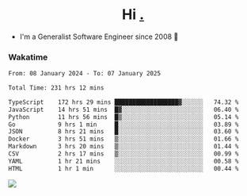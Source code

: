 <h1 align="center">Hi <a href="https://www.hackerrank.com/erasmosaraujo">.</a></h1>
 
- I'm a Generalist Software Engineer  since 2008 🚀
<!--  
<p align="left">
  <a href="https://github.com/erasmosoares/github-readme-stats">
    <img
      align="center"
      src="https://github-readme-stats.vercel.app/api/top-langs/?username=erasmosoares&theme=radical&layout=compact"
    />
  </a>
  <a href="https://github.com/erasmosoares/github-readme-stats">
    [![Harlok's WakaTime stats](https://github-readme-stats.vercel.app/api/wakatime?username=ffflabs)](https://github.com/anuraghazra/github-readme-stats)
  </a>
</p>

<!--
 ### Repo 
 
<p align="left">
 <a href="https://github.com/erasmosoares/github-readme-stats">
    <img
      align="center"
      height="165"
      src="https://github-readme-stats.vercel.app/api/pin?username=erasmosoares&repo=sample-node&title_color=fff&icon_color=f9f9f9&text_color=9f9f9f&bg_color=151515"
    />
  </a>
  <a href="https://github.com/erasmosoares/github-readme-stats">
    <img
      align="center"
      height="165"
      src="https://github-readme-stats.vercel.app/api/pin?username=erasmosoares&repo=sample-node&title_color=fff&icon_color=f9f9f9&text_color=9f9f9f&bg_color=151515"
    />
  </a>
</p>
-->

 ### Wakatime 

<!--START_SECTION:waka-->

```txt
From: 08 January 2024 - To: 07 January 2025

Total Time: 231 hrs 12 mins

TypeScript    172 hrs 29 mins ██████████████████▓░░░░░░   74.32 %
JavaScript    14 hrs 51 mins  █▓░░░░░░░░░░░░░░░░░░░░░░░   06.40 %
Python        11 hrs 56 mins  █▒░░░░░░░░░░░░░░░░░░░░░░░   05.14 %
Go            9 hrs 1 min     █░░░░░░░░░░░░░░░░░░░░░░░░   03.89 %
JSON          8 hrs 21 mins   █░░░░░░░░░░░░░░░░░░░░░░░░   03.60 %
Docker        3 hrs 51 mins   ▒░░░░░░░░░░░░░░░░░░░░░░░░   01.66 %
Markdown      3 hrs 20 mins   ▒░░░░░░░░░░░░░░░░░░░░░░░░   01.44 %
CSV           2 hrs 17 mins   ▒░░░░░░░░░░░░░░░░░░░░░░░░   00.99 %
YAML          1 hr 21 mins    ░░░░░░░░░░░░░░░░░░░░░░░░░   00.58 %
HTML          1 hr 1 min      ░░░░░░░░░░░░░░░░░░░░░░░░░   00.44 %
```

<!--END_SECTION:waka-->

![](https://komarev.com/ghpvc/?username=erasmosoares&color=brightgreen)
